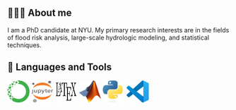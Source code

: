 ## 👩🏻‍💻 About me
I am a PhD candidate at NYU. My primary research interests are in the fields of flood risk analysis, large-scale hydrologic modeling, and statistical techniques.

## 🚀  Languages and Tools
<p align="left">
  <img src="Images/anaconda.png" alt="Anaconda" width="50" height="50"/>
  <img src="Images/jupyter.png" alt="Jupyter" width="50" height="50"/>
  <img src="Images/latex.png" alt="LaTeX" width="50" height="50"/>
  <img src="Images/matlab.jpeg" alt="MATLAB" width="50" height="50"/>
  <img src="Images/python.jpeg" alt="Python" width="50" height="50"/>
  <img src="Images/visual studio.jpeg" alt="Visual Studio" width="50" height="50"/>
</p>
<!--
**omidemam/omidemam** is a ✨ _special_ ✨ repository because its `README.md` (this file) appears on your GitHub profile.

Here are some ideas to get you started:

- 🔭 I’m currently working on ...
- 🌱 I’m currently learning ...
- 👯 I’m looking to collaborate on ...
- 🤔 I’m looking for help with ...
- 💬 Ask me about ...
- 📫 How to reach me: ...
- 😄 Pronouns: ...
- ⚡ Fun fact: ...
-->
